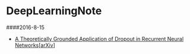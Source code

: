 # DeepLearningNote

####2016-8-15 

- [A Theoretically Grounded Application of Dropout in Recurrent Neural Networks](note/2015-8-15.md)[[arXiv](http://arxiv.org/abs/1512.05287)]
